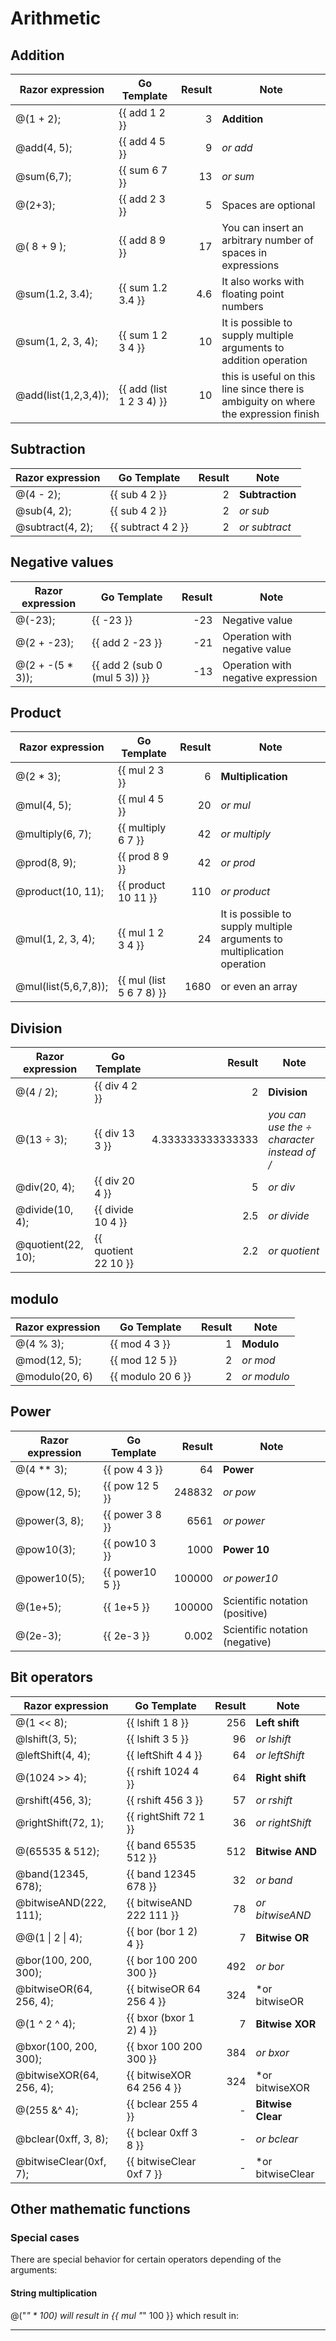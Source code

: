 # Arithmetic

## Addition

| Razor expression       | Go Template                 | Result | Note
| ---------------------- | --------------------------- | -----: | ----
| @(1 + 2);              | {{ add 1 2 }}               | 3      | **Addition**
| @add(4, 5);            | {{ add 4 5 }}               | 9      | *or add*
| @sum(6,7);             | {{ sum 6 7 }}               | 13     | *or sum*
| @(2+3);                | {{ add 2 3 }}               | 5      | Spaces are optional
| @(  8  +  9  );        | {{ add 8 9 }}               | 17     | You can insert an arbitrary number of spaces in expressions
| @sum(1.2, 3.4);        | {{ sum 1.2 3.4 }}           | 4.6    | It also works with floating point numbers
| @sum(1, 2, 3, 4);      | {{ sum 1 2 3 4 }}           | 10     | It is possible to supply multiple arguments to addition operation
| @add(list(1,2,3,4));   | {{ add (list 1 2 3 4) }}    | 10     | this is useful on this line since there is ambiguity on where the expression finish

## Subtraction

| Razor expression       | Go Template                 | Result | Note
| ---------------------- | --------------------------- | -----: | ----
| @(4 - 2);              | {{ sub 4 2 }}               | 2      | **Subtraction**
| @sub(4, 2);            | {{ sub 4 2 }}               | 2      | *or sub*
| @subtract(4, 2);       | {{ subtract 4 2 }}          | 2      | *or subtract*

## Negative values

| Razor expression       | Go Template                 | Result | Note
| ---------------------- | --------------------------- | -----: | ----
| @(-23);                | {{ -23 }}                   | -23    | Negative value
| @(2 + -23);            | {{ add 2 -23 }}             | -21    | Operation with negative value
| @(2 + -(5 * 3));       | {{ add 2 (sub 0 (mul 5 3)) }} | -13  | Operation with negative expression

## Product

| Razor expression       | Go Template                 | Result | Note
| ---------------------- | --------------------------- | -----: | ----
| @(2 * 3);              | {{ mul 2 3 }}               | 6      | **Multiplication**
| @mul(4, 5);            | {{ mul 4 5 }}               | 20     | *or mul*
| @multiply(6, 7);       | {{ multiply 6 7 }}          | 42     | *or multiply*
| @prod(8, 9);           | {{ prod 8 9 }}              | 42     | *or prod*
| @product(10, 11);      | {{ product 10 11 }}         | 110    | *or product*
| @mul(1, 2, 3, 4);      | {{ mul 1 2 3 4 }}           | 24     | It is possible to supply multiple arguments to multiplication operation
| @mul(list(5,6,7,8));   | {{ mul (list 5 6 7 8) }}    | 1680   | or even an array

## Division

| Razor expression       | Go Template                 | Result | Note
| ---------------------- | --------------------------- | -----: | ----
| @(4 / 2);              | {{ div 4 2 }}               | 2      | **Division**
| @(13 ÷ 3);             | {{ div 13 3 }}              | 4.333333333333333 | *you can use the ÷ character instead of /*
| @div(20, 4);           | {{ div 20 4 }}              | 5      | *or div*
| @divide(10, 4);        | {{ divide 10 4 }}           | 2.5    | *or divide*
| @quotient(22, 10);     | {{ quotient 22 10 }}        | 2.2    | *or quotient*

## modulo

| Razor expression       | Go Template                 | Result | Note
| ---------------------- | --------------------------- | -----: | ----
| @(4 % 3);              | {{ mod 4 3 }}               | 1      | **Modulo**
| @mod(12, 5);           | {{ mod 12 5 }}              | 2      | *or mod*
| @modulo(20, 6)         | {{ modulo 20 6 }}           | 2      | *or modulo*

## Power

| Razor expression       | Go Template                 | Result | Note
| ---------------------- | --------------------------- | -----: | ----
| @(4 ** 3);             | {{ pow 4 3 }}               | 64     | **Power**
| @pow(12, 5);           | {{ pow 12 5 }}              | 248832 | *or pow*
| @power(3, 8);          | {{ power 3 8 }}             | 6561   | *or power*
| @pow10(3);             | {{ pow10 3 }}               | 1000   | **Power 10**
| @power10(5);           | {{ power10 5 }}             | 100000 | *or power10*
| @(1e+5);               | {{ 1e+5 }}                  | 100000 | Scientific notation (positive)
| @(2e-3);               | {{ 2e-3 }}                  | 0.002  | Scientific notation (negative)

## Bit operators

| Razor expression         | Go Template                 | Result | Note
| ------------------------ | --------------------------- | -----: | ----
| @(1 << 8);               | {{ lshift 1 8 }}            | 256    | **Left shift**
| @lshift(3, 5);           | {{ lshift 3 5 }}            | 96     | *or lshift*
| @leftShift(4, 4);        | {{ leftShift 4 4 }}         | 64     | *or leftShift*
| @(1024 >> 4);            | {{ rshift 1024 4 }}         | 64     | **Right shift**
| @rshift(456, 3);         | {{ rshift 456 3 }}          | 57     | *or rshift*
| @rightShift(72, 1);      | {{ rightShift 72 1 }}       | 36     | *or rightShift*
| @(65535 & 512);          | {{ band 65535 512 }}        | 512    | **Bitwise AND**
| @band(12345, 678);       | {{ band 12345 678 }}        | 32     | *or band*
| @bitwiseAND(222, 111);   | {{ bitwiseAND 222 111 }}    | 78     | *or bitwiseAND*
| @@(1 &#124; 2 &#124; 4); | {{ bor (bor 1 2) 4 }}       | 7      | **Bitwise OR**
| @bor(100, 200, 300);     | {{ bor 100 200 300 }}       | 492    | *or bor*
| @bitwiseOR(64, 256, 4);  | {{ bitwiseOR 64 256 4 }}    | 324    | *or bitwiseOR
| @(1 ^ 2 ^ 4);            | {{ bxor (bxor 1 2) 4 }}     | 7      | **Bitwise XOR**
| @bxor(100, 200, 300);    | {{ bxor 100 200 300 }}      | 384    | *or bxor*
| @bitwiseXOR(64, 256, 4); | {{ bitwiseXOR 64 256 4 }}   | 324    | *or bitwiseXOR
| @(255 &^ 4);             | {{ bclear 255 4 }}          | -      | **Bitwise Clear**
| @bclear(0xff, 3, 8);     | {{ bclear 0xff 3 8 }}       | -    | *or bclear*
| @bitwiseClear(0xf, 7);   | {{ bitwiseClear 0xf 7 }}    | -    | *or bitwiseClear

## Other mathematic functions

### Special cases

There are special behavior for certain operators depending of the arguments:

#### String multiplication

@("*" * 100) will result in {{ mul "*" 100 }} which result in:

****************************************************************************************************
